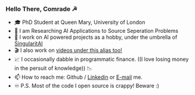 ### Hello There, Comrade ☭

- 🎓 PhD Student at Queen Mary, University of London
- 🔬 I am Researching AI Applications to Source Seperation Problems
- 🤖 I work on AI powered projects as a hobby, under the umbrella of [SingularitAI](https://github.com/singularitai)
- 🎬 I also work on [videos under this alias too!](https://www.youtube.com/channel/UCamWRprZmZ02TJAvGCCZzYg) 
- 📈 I occasionally dabble in programmatic finance. ((I love losing money in the persuit of knowledge)) 📉
- 📫 How to reach me: Github / [Linkedin](https://www.linkedin.com/in/harnickkhera/) or [E-mail](harnickk@gmail.com) me.
- ♾️ P.S. Most of the code I open source is crappy! Beware :)
